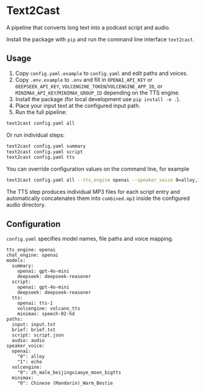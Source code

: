 # Text2Cast

A pipeline that converts long text into a podcast script and audio.

Install the package with `pip` and run the command line interface `text2cast`.

## Usage

1. Copy `config.yaml.example` to `config.yaml` and edit paths and voices.
2. Copy `.env.example` to `.env` and fill in `OPENAI_API_KEY` or `DEEPSEEK_API_KEY`,
   `VOLCENGINE_TOKEN`/`VOLCENGINE_APP_ID`, or `MINIMAX_API_KEY`/`MINIMAX_GROUP_ID`
   depending on the TTS engine.
3. Install the package (for local development use `pip install -e .`).
4. Place your input text at the configured input path.
5. Run the full pipeline:

```bash
text2cast config.yaml all
```

Or run individual steps:

```bash
text2cast config.yaml summary
text2cast config.yaml script
text2cast config.yaml tts
```

You can override configuration values on the command line, for example

```bash
text2cast config.yaml all --tts_engine openai --speaker_voice 0=alloy,1=echo
```

The TTS step produces individual MP3 files for each script entry and
automatically concatenates them into `combined.mp3` inside the configured
audio directory.

## Configuration

`config.yaml` specifies model names, file paths and voice mapping.

```
tts_engine: openai
chat_engine: openai
models:
  summary:
    openai: gpt-4o-mini
    deepseek: deepseek-reasoner
  script:
    openai: gpt-4o-mini
    deepseek: deepseek-reasoner
  tts:
    openai: tts-1
    volcengine: volcano_tts
    minimax: speech-02-hd
paths:
  input: input.txt
  brief: brief.txt
  script: script.json
  audio: audio
speaker_voice:
  openai:
    "0": alloy
    "1": echo
  volcengine:
    "0": zh_male_beijingxiaoye_moon_bigtts
  minimax:
    "0": Chinese (Mandarin)_Warm_Bestie
```
